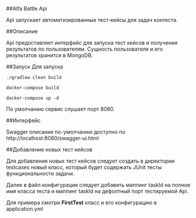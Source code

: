 ##Alfa Battle Api


Api запускает автоматизированные тест-кейсы для задач контеста.

##Описание

Api предоставляет интерфейс для запуска тест кейсов и получения результатов по пользователям.
Сущность пользователя и его результатов хранится в MongoDB.

##Запуск
Для запуска
```
./gradlew clean build

docker-compose build

docker-compose up -d
```

По умолчанию сервис слушает порт 8080.

##Интерфейс

Swagger описание по-умолчанию доступно по http://localhost:8080/swagger-ui.html

##Добавление новых тест кейсов

Для добавления новых тест кейсов следует создать в директории testcases новый класс, который будет содержать JUnit тесты
функциональности задачи.

Далее в файл конфигурации следует добавить маппинг taskId на полное имя класса теста и маппинг taskId на дефолтный порт
тестируемой Api.

Для примера смотри **FirstTest** класс и его конфигурацию в application.yml